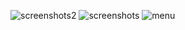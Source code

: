 ![screenshots2](https://github.com/tetrakup/book-app-flutter/assets/97338156/1725091f-9a01-4b37-ac5e-b635650bb870)
![screenshots](https://github.com/tetrakup/book-app-flutter/assets/97338156/efa133fa-5c60-44fe-bfbc-67ec8ed1bab2)
![menu](https://github.com/tetrakup/book-app-flutter/assets/97338156/afac95e3-a0fd-4ba6-9e23-d33c22f08995)
